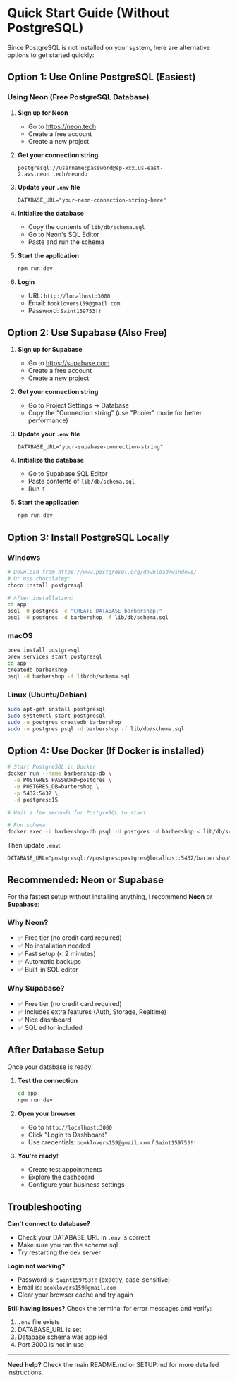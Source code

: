 # Quick Start Guide (Without PostgreSQL)

Since PostgreSQL is not installed on your system, here are alternative options to get started quickly:

## Option 1: Use Online PostgreSQL (Easiest)

### Using Neon (Free PostgreSQL Database)

1. **Sign up for Neon**
   - Go to https://neon.tech
   - Create a free account
   - Create a new project

2. **Get your connection string**
   ```
   postgresql://username:password@ep-xxx.us-east-2.aws.neon.tech/neondb
   ```

3. **Update your `.env` file**
   ```env
   DATABASE_URL="your-neon-connection-string-here"
   ```

4. **Initialize the database**
   - Copy the contents of `lib/db/schema.sql`
   - Go to Neon's SQL Editor
   - Paste and run the schema

5. **Start the application**
   ```bash
   npm run dev
   ```

6. **Login**
   - URL: `http://localhost:3000`
   - Email: `booklovers159@gmail.com`
   - Password: `Saint159753!!`

## Option 2: Use Supabase (Also Free)

1. **Sign up for Supabase**
   - Go to https://supabase.com
   - Create a free account
   - Create a new project

2. **Get your connection string**
   - Go to Project Settings → Database
   - Copy the "Connection string" (use "Pooler" mode for better performance)

3. **Update your `.env` file**
   ```env
   DATABASE_URL="your-supabase-connection-string"
   ```

4. **Initialize the database**
   - Go to Supabase SQL Editor
   - Paste contents of `lib/db/schema.sql`
   - Run it

5. **Start the application**
   ```bash
   npm run dev
   ```

## Option 3: Install PostgreSQL Locally

### Windows
```bash
# Download from https://www.postgresql.org/download/windows/
# Or use chocolatey:
choco install postgresql

# After installation:
cd app
psql -U postgres -c "CREATE DATABASE barbershop;"
psql -U postgres -d barbershop -f lib/db/schema.sql
```

### macOS
```bash
brew install postgresql
brew services start postgresql
cd app
createdb barbershop
psql -d barbershop -f lib/db/schema.sql
```

### Linux (Ubuntu/Debian)
```bash
sudo apt-get install postgresql
sudo systemctl start postgresql
sudo -u postgres createdb barbershop
sudo -u postgres psql -d barbershop -f lib/db/schema.sql
```

## Option 4: Use Docker (If Docker is installed)

```bash
# Start PostgreSQL in Docker
docker run --name barbershop-db \
  -e POSTGRES_PASSWORD=postgres \
  -e POSTGRES_DB=barbershop \
  -p 5432:5432 \
  -d postgres:15

# Wait a few seconds for PostgreSQL to start

# Run schema
docker exec -i barbershop-db psql -U postgres -d barbershop < lib/db/schema.sql
```

Then update `.env`:
```env
DATABASE_URL="postgresql://postgres:postgres@localhost:5432/barbershop"
```

## Recommended: Neon or Supabase

For the fastest setup without installing anything, I recommend **Neon** or **Supabase**:

### Why Neon?
- ✅ Free tier (no credit card required)
- ✅ No installation needed
- ✅ Fast setup (< 2 minutes)
- ✅ Automatic backups
- ✅ Built-in SQL editor

### Why Supabase?
- ✅ Free tier (no credit card required)
- ✅ Includes extra features (Auth, Storage, Realtime)
- ✅ Nice dashboard
- ✅ SQL editor included

## After Database Setup

Once your database is ready:

1. **Test the connection**
   ```bash
   cd app
   npm run dev
   ```

2. **Open your browser**
   - Go to `http://localhost:3000`
   - Click "Login to Dashboard"
   - Use credentials: `booklovers159@gmail.com` / `Saint159753!!`

3. **You're ready!**
   - Create test appointments
   - Explore the dashboard
   - Configure your business settings

## Troubleshooting

**Can't connect to database?**
- Check your DATABASE_URL in `.env` is correct
- Make sure you ran the schema.sql
- Try restarting the dev server

**Login not working?**
- Password is: `Saint159753!!` (exactly, case-sensitive)
- Email is: `booklovers159@gmail.com`
- Clear your browser cache and try again

**Still having issues?**
Check the terminal for error messages and verify:
1. `.env` file exists
2. DATABASE_URL is set
3. Database schema was applied
4. Port 3000 is not in use

---

**Need help?** Check the main README.md or SETUP.md for more detailed instructions.
